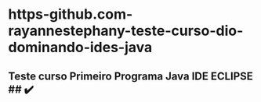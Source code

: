 # https-github.com-rayannestephany-teste-curso-dio-dominando-ides-java
## Teste curso Primeiro Programa Java IDE ECLIPSE ## ✔️
